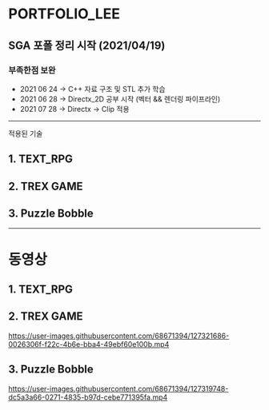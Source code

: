 
# PORTFOLIO_LEE

## SGA 포폴 정리 시작 (2021/04/19)
### 부족한점 보완
* 2021 06 24 -> C++ 자료 구조 및 STL 추가 학습
* 2021 06 28 -> Directx_2D 공부 시작 (벡터 && 렌더링 파이프라인)
* 2021 07 28 -> Directx -> Clip 적용

* * *
적용된 기술

## 1. TEXT_RPG

## 2. TREX GAME

## 3. Puzzle Bobble

* * *

# 동영상

## 1. TEXT_RPG


## 2. TREX GAME

https://user-images.githubusercontent.com/68671394/127321686-0026306f-f22c-4b6e-bba4-49ebf60e100b.mp4



## 3. Puzzle Bobble
https://user-images.githubusercontent.com/68671394/127319748-dc5a3a66-0271-4835-b97d-cebe771395fa.mp4
